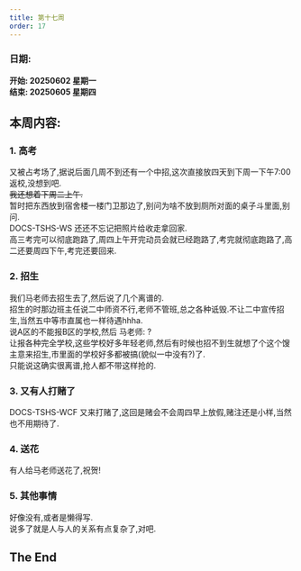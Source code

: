 ```yaml
---
title: 第十七周
order: 17
---
```


### 日期:  
**开始: 20250602 星期一**  
**结束: 20250605 星期四**  

## 本周内容:  

### 1. 高考

又被占考场了,据说后面几周不到还有一个中招,这次直接放四天到下周一下午7:00返校,没想到吧.  
~~我还想着下周二上午.~~  
暂时把东西放到宿舍楼一楼门卫那边了,别问为啥不放到厕所对面的桌子斗里面,别问.  
DOCS-TSHS-WS 还还不忘记把照片给收走拿回家.  
高三考完可以彻底跑路了,周四上午开完动员会就已经跑路了,考完就彻底跑路了,高二还要周四下午,考完还要回来.  

### 2. 招生

我们马老师去招生去了,然后说了几个离谱的.  
招生的时那边班主任说二中师资不行,老师不管班,总之各种诋毁.不让二中宣传招生,当然五中等市直属也一样待遇hhha.  
说A区的不能报B区的学校,然后 马老师: ?  
让报各种完全学校,这些学校好多年轻老师,然后有时候也招不到生就想了个这个馊主意来招生,市里面的学校好多都被搞(貌似一中没有?)了.  
只能说这确实很离谱,抢人都不带这样抢的.  

### 3. 又有人打赌了  

DOCS-TSHS-WCF 又来打赌了,这回是赌会不会周四早上放假,赌注还是小样,当然也不用期待了.  

### 4. 送花

有人给马老师送花了,祝贺!  

### 5. 其他事情

好像没有,或者是懒得写.  
说多了就是人与人的关系有点复杂了,对吧.  

## The End
